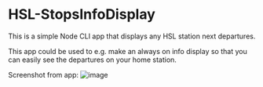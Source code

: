 # HSL-StopsInfoDisplay
This is a simple Node CLI app that displays any HSL station next departures. 

This app could be used to e.g. make an always on info display so that you can easily see the departures on your home station.

Screenshot from app:
![image](https://user-images.githubusercontent.com/33716618/155858064-03375d81-93e1-4405-9894-807b0c443573.png)
